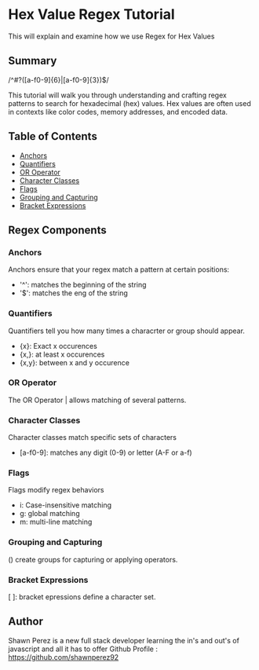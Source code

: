 # Hex Value Regex Tutorial

This will explain and examine how we use Regex for Hex Values

## Summary

/^#?([a-f0-9]{6}|[a-f0-9]{3})$/

This tutorial will walk you through understanding and crafting regex patterns to search for hexadecimal (hex) values.
Hex values are often used in contexts like color codes, memory addresses, and encoded data.

## Table of Contents

- [Anchors](#anchors)
- [Quantifiers](#quantifiers)
- [OR Operator](#or-operator)
- [Character Classes](#character-classes)
- [Flags](#flags)
- [Grouping and Capturing](#grouping-and-capturing)
- [Bracket Expressions](#bracket-expressions)

## Regex Components

### Anchors

Anchors ensure that your regex match a pattern at certain positions:
- '^': matches the beginning of the string
- '$': matches the eng of the string

### Quantifiers

Quantifiers tell you how many times a characrter or group should appear.
- {x}: Exact x occurences
- {x,}: at least x occurences
- {x,y}: between x and y occurence

### OR Operator

The OR Operator | allows matching of several patterns.


### Character Classes

Character classes match specific sets of characters
- [a-f0-9]: matches any digit (0-9) or letter (A-F or a-f)

### Flags

Flags modify regex behaviors
- i: Case-insensitive matching
- g: global matching
- m: multi-line matching

### Grouping and Capturing

() create groups for capturing or applying operators.

### Bracket Expressions

[ ]: bracket epressions define a character set.

## Author

Shawn Perez is a new full stack developer learning the in's and out's of javascript and all it has to offer
Github Profile : https://github.com/shawnperez92